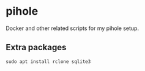 # pihole
Docker and other related scripts for my pihole setup.

## Extra packages
```
sudo apt install rclone sqlite3
```

